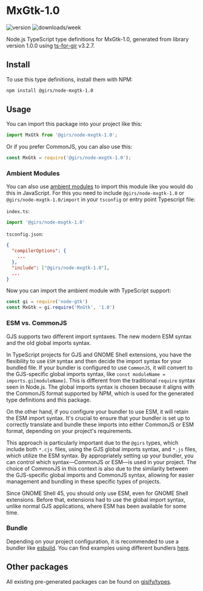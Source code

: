 
# MxGtk-1.0

![version](https://img.shields.io/npm/v/@girs/node-mxgtk-1.0)
![downloads/week](https://img.shields.io/npm/dw/@girs/node-mxgtk-1.0)


Node.js TypeScript type definitions for MxGtk-1.0, generated from library version 1.0.0 using [ts-for-gir](https://github.com/gjsify/ts-for-gir) v3.2.7.


## Install

To use this type definitions, install them with NPM:
```bash
npm install @girs/node-mxgtk-1.0
```

## Usage

You can import this package into your project like this:
```ts
import MxGtk from '@girs/node-mxgtk-1.0';
```

Or if you prefer CommonJS, you can also use this:
```ts
const MxGtk = require('@girs/node-mxgtk-1.0');
```

### Ambient Modules

You can also use [ambient modules](https://github.com/gjsify/ts-for-gir/tree/main/packages/cli#ambient-modules) to import this module like you would do this in JavaScript.
For this you need to include `@girs/node-mxgtk-1.0` or `@girs/node-mxgtk-1.0/import` in your `tsconfig` or entry point Typescript file:

`index.ts`:
```ts
import '@girs/node-mxgtk-1.0'
```

`tsconfig.json`:
```json
{
  "compilerOptions": {
    ...
  },
  "include": ["@girs/node-mxgtk-1.0"],
  ...
}
```

Now you can import the ambient module with TypeScript support: 

```ts
const gi = require('node-gtk')
const MxGtk = gi.require('MxGtk', '1.0')
```



### ESM vs. CommonJS

GJS supports two different import syntaxes. The new modern ESM syntax and the old global imports syntax.

In TypeScript projects for GJS and GNOME Shell extensions, you have the flexibility to use `ESM` syntax and then decide the import syntax for your bundled file. If your bundler is configured to use `CommonJS`, it will convert to the GJS-specific global imports syntax, like `const moduleName = imports.gi[moduleName]`. This is different from the traditional `require` syntax seen in Node.js. The global imports syntax is chosen because it aligns with the CommonJS format supported by NPM, which is used for the generated type definitions and this package.

On the other hand, if you configure your bundler to use ESM, it will retain the ESM import syntax. It's crucial to ensure that your bundler is set up to correctly translate and bundle these imports into either CommonJS or ESM format, depending on your project's requirements.

This approach is particularly important due to the `@girs` types, which include both `*.cjs `files, using the GJS global imports syntax, and `*.js` files, which utilize the ESM syntax. By appropriately setting up your bundler, you can control which syntax—CommonJS or ESM—is used in your project. The choice of CommonJS in this context is also due to the similarity between the GJS-specific global imports and CommonJS syntax, allowing for easier management and bundling in these specific types of projects.

Since GNOME Shell 45, you should only use ESM, even for GNOME Shell extensions. Before that, extensions had to use the global import syntax, unlike normal GJS applications, where ESM has been available for some time.

### Bundle

Depending on your project configuration, it is recommended to use a bundler like [esbuild](https://esbuild.github.io/). You can find examples using different bundlers [here](https://github.com/gjsify/ts-for-gir/tree/main/examples).

## Other packages

All existing pre-generated packages can be found on [gjsify/types](https://github.com/gjsify/types).

